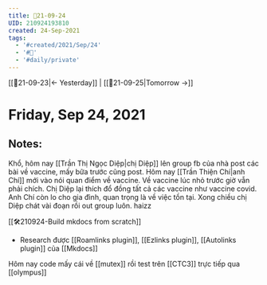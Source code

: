 ```yaml
---
title: 📝21-09-24
UID: 210924193810
created: 24-Sep-2021
tags:
  - '#created/2021/Sep/24'
  - '#📅'
  - '#daily/private'
---
```

[[📝21-09-23|<- Yesterday]] | [[📝21-09-25|Tomorrow ->]]
# Friday, Sep 24, 2021

## Notes:

Khổ, hôm nay [[Trần Thị Ngọc Diệp|chị Diệp]] lên group fb của nhà post các bài về vaccine, mấy bữa trước cũng post. Hôm nay [[Trần Thiện Chí|anh Chí]] mới vào nói quan điểm về vaccine. Về vaccine lúc nhỏ trước giờ vẫn phải chích. Chị Diệp lại thích đổ đồng tất cả các vaccine như vaccine covid. Anh Chí còn lo cho gia đình, quan trọng là về việc tồn tại. Xong chiều chị Diệp chát vài đoạn rồi out group luôn. haizz

[[🛠️210924-Build mkdocs from scratch]]
- Research được [[Roamlinks plugin]], [[Ezlinks plugin]],  [[Autolinks plugin]] của [[Mkdocs]]

Hôm nay code mấy cái về [[mutex]] rồi test trên [[CTC3]] trực tiếp qua [[olympus]]


